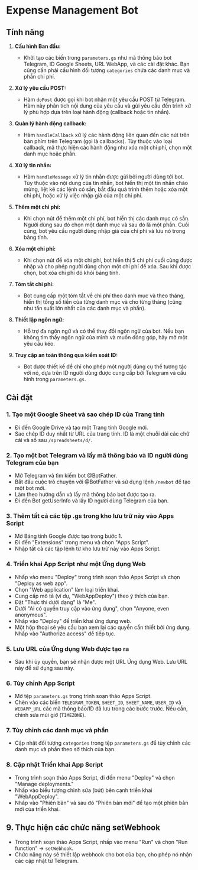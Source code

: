 # Expense Management Bot

## Tính năng

1. **Cấu hình Ban đầu:**
   - Khởi tạo các biến trong `parameters.gs` như mã thông báo bot Telegram, ID Google Sheets, URL WebApp, và các cài đặt khác. Bạn cũng cần phải cấu hình đối tượng `categories` chứa các danh mục và phần chi phí.

2. **Xử lý yêu cầu POST:**
   - Hàm `doPost` được gọi khi bot nhận một yêu cầu POST từ Telegram. Hàm này phân tích nội dung của yêu cầu và gửi yêu cầu đến trình xử lý phù hợp dựa trên loại hành động (callback hoặc tin nhắn).

3. **Quản lý hành động callback:**
   - Hàm `handleCallback` xử lý các hành động liên quan đến các nút trên bàn phím trên Telegram (gọi là callbacks). Tùy thuộc vào loại callback, mã thực hiện các hành động như xóa một chi phí, chọn một danh mục hoặc phần.

4. **Xử lý tin nhắn:**
   - Hàm `handleMessage` xử lý tin nhắn được gửi bởi người dùng tới bot. Tùy thuộc vào nội dung của tin nhắn, bot hiển thị một tin nhắn chào mừng, liệt kê các lệnh có sẵn, bắt đầu quá trình thêm hoặc xóa một chi phí, hoặc xử lý việc nhập giá của một chi phí.

5. **Thêm một chi phí:**
   - Khi chọn nút để thêm một chi phí, bot hiển thị các danh mục có sẵn. Người dùng sau đó chọn một danh mục và sau đó là một phần. Cuối cùng, bot yêu cầu người dùng nhập giá của chi phí và lưu nó trong bảng tính.

6. **Xóa một chi phí:**
   - Khi chọn nút để xóa một chi phí, bot hiển thị 5 chi phí cuối cùng được nhập và cho phép người dùng chọn một chi phí để xóa. Sau khi được chọn, bot xóa chi phí đó khỏi bảng tính.

7. **Tóm tắt chi phí:**
   - Bot cung cấp một tóm tắt về chi phí theo danh mục và theo tháng, hiển thị tổng số tiền của từng danh mục và cho từng tháng (cũng như tần suất lớn nhất của các danh mục và phần).

8. **Thiết lập ngôn ngữ:**
   - Hỗ trợ đa ngôn ngữ và có thể thay đổi ngôn ngữ của bot. Nếu bạn không tìm thấy ngôn ngữ của mình và muốn đóng góp, hãy mở một yêu cầu kéo.

9. **Truy cập an toàn thông qua kiểm soát ID:**
   - Bot được thiết kế để chỉ cho phép một người dùng cụ thể tương tác với nó, dựa trên ID người dùng được cung cấp bởi Telegram và cấu hình trong `parameters.gs`.


## Cài đặt

### 1. Tạo một Google Sheet và sao chép ID của Trang tính

- Đi đến Google Drive và tạo một Trang tính Google mới.
- Sao chép ID duy nhất từ URL của trang tính. ID là một chuỗi dài các chữ cái và số sau `/spreadsheets/d/`.

### 2. Tạo một bot Telegram và lấy mã thông báo và ID người dùng Telegram của bạn

- Mở Telegram và tìm kiếm bot @BotFather.
- Bắt đầu cuộc trò chuyện với @BotFather và sử dụng lệnh `/newbot` để tạo một bot mới.
- Làm theo hướng dẫn và lấy mã thông báo bot được tạo ra.
- Đi đến Bot getUserInfo và lấy ID người dùng Telegram của bạn.

### 3. Thêm tất cả các tệp .gs trong kho lưu trữ này vào Apps Script

- Mở Bảng tính Google được tạo trong bước 1.
- Đi đến "Extensions" trong menu và chọn "Apps Script".
- Nhập tất cả các tập lệnh từ kho lưu trữ này vào Apps Script.

### 4. Triển khai App Script như một Ứng dụng Web

- Nhấp vào menu "Deploy" trong trình soạn thảo Apps Script và chọn "Deploy as web app".
- Chọn "Web application" làm loại triển khai.
- Cung cấp mô tả (ví dụ, "WebAppDeploy") theo ý thích của bạn.
- Đặt "Thực thi dưới dạng" là "Me".
- Dưới "Ai có quyền truy cập vào ứng dụng", chọn "Anyone, even anonymous".
- Nhấp vào "Deploy" để triển khai ứng dụng web.
- Một hộp thoại sẽ yêu cầu bạn xem lại các quyền cần thiết bởi ứng dụng. Nhấp vào "Authorize access" để tiếp tục.

### 5. Lưu URL của Ứng dụng Web được tạo ra

- Sau khi ủy quyền, bạn sẽ nhận được một URL Ứng dụng Web. Lưu URL này để sử dụng sau này.

### 6. Tùy chỉnh App Script

- Mở tệp `parameters.gs` trong trình soạn thảo Apps Script.
- Chèn vào các biến `TELEGRAM_TOKEN`, `SHEET_ID`, `SHEET_NAME`, `USER_ID` và `WEBAPP_URL` các mã thông báo/ID đã lưu trong các bước trước. Nếu cần, chỉnh sửa múi giờ (`TIMEZONE`).

### 7. Tùy chỉnh các danh mục và phần

- Cập nhật đối tượng `categories` trong tệp `parameters.gs` để tùy chỉnh các danh mục và phần theo sở thích của bạn.

### 8. Cập nhật Triển khai App Script

- Trong trình soạn thảo Apps Script, đi đến menu "Deploy" và chọn "Manage deployments."
- Nhấp vào biểu tượng chỉnh sửa (bút) bên cạnh triển khai "WebAppDeploy".
- Nhấp vào "Phiên bản" và sau đó "Phiên bản mới" để tạo một phiên bản mới của triển khai.

## 9. Thực hiện các chức năng setWebhook

- Trong trình soạn thảo Apps Script, nhấp vào menu "Run" và chọn "Run function" -> `setWebhook`.
- Chức năng này sẽ thiết lập webhook cho bot của bạn, cho phép nó nhận các cập nhật từ Telegram.
